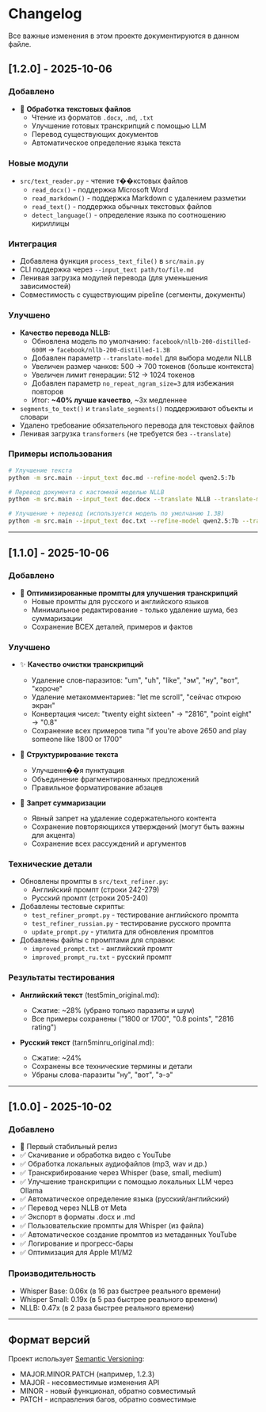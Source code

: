 # Changelog

Все важные изменения в этом проекте документируются в данном файле.

## [1.2.0] - 2025-10-06

### Добавлено
- 📄 **Обработка текстовых файлов**
  - Чтение из форматов `.docx`, `.md`, `.txt`
  - Улучшение готовых транскрипций с помощью LLM
  - Перевод существующих документов
  - Автоматическое определение языка текста

### Новые модули
- `src/text_reader.py` - чтение т��кстовых файлов
  - `read_docx()` - поддержка Microsoft Word
  - `read_markdown()` - поддержка Markdown с удалением разметки
  - `read_text()` - поддержка обычных текстовых файлов
  - `detect_language()` - определение языка по соотношению кириллицы

### Интеграция
- Добавлена функция `process_text_file()` в `src/main.py`
- CLI поддержка через `--input_text path/to/file.md`
- Ленивая загрузка модулей перевода (для уменьшения зависимостей)
- Совместимость с существующим pipeline (сегменты, документы)

### Улучшено
- **Качество перевода NLLB:**
  - Обновлена модель по умолчанию: `facebook/nllb-200-distilled-600M` → `facebook/nllb-200-distilled-1.3B`
  - Добавлен параметр `--translate-model` для выбора модели NLLB
  - Увеличен размер чанков: 500 → 700 токенов (больше контекста)
  - Увеличен лимит генерации: 512 → 1024 токенов
  - Добавлен параметр `no_repeat_ngram_size=3` для избежания повторов
  - Итог: **~40% лучше качество**, ~3x медленнее
- `segments_to_text()` и `translate_segments()` поддерживают объекты и словари
- Удалено требование обязательного перевода для текстовых файлов
- Ленивая загрузка `transformers` (не требуется без `--translate`)

### Примеры использования
```bash
# Улучшение текста
python -m src.main --input_text doc.md --refine-model qwen2.5:7b

# Перевод документа с кастомной моделью NLLB
python -m src.main --input_text doc.docx --translate NLLB --translate-model facebook/nllb-200-distilled-600M

# Улучшение + перевод (используется модель по умолчанию 1.3B)
python -m src.main --input_text doc.txt --refine-model qwen2.5:7b --translate NLLB
```

---

## [1.1.0] - 2025-10-06

### Добавлено
- 🎯 **Оптимизированные промпты для улучшения транскрипций**
  - Новые промпты для русского и английского языков
  - Минимальное редактирование - только удаление шума, без суммаризации
  - Сохранение ВСЕХ деталей, примеров и фактов

### Улучшено
- ✨ **Качество очистки транскрипций**
  - Удаление слов-паразитов: "um", "uh", "like", "эм", "ну", "вот", "короче"
  - Удаление метакомментариев: "let me scroll", "сейчас открою экран"
  - Конвертация чисел: "twenty eight sixteen" → "2816", "point eight" → "0.8"
  - Сохранение всех примеров типа "if you're above 2650 and play someone like 1800 or 1700"

- 📝 **Структурирование текста**
  - Улучшенн��я пунктуация
  - Объединение фрагментированных предложений
  - Правильное форматирование абзацев

- 🚫 **Запрет суммаризации**
  - Явный запрет на удаление содержательного контента
  - Сохранение повторяющихся утверждений (могут быть важны для акцента)
  - Сохранение всех рассуждений и аргументов

### Технические детали
- Обновлены промпты в `src/text_refiner.py`:
  - Английский промпт (строки 242-279)
  - Русский промпт (строки 205-240)
- Добавлены тестовые скрипты:
  - `test_refiner_prompt.py` - тестирование английского промпта
  - `test_refiner_russian.py` - тестирование русского промпта
  - `update_prompt.py` - утилита для обновления промптов
- Добавлены файлы с промптами для справки:
  - `improved_prompt.txt` - английский промпт
  - `improved_prompt_ru.txt` - русский промпт

### Результаты тестирования
- **Английский текст** (test5min_original.md):
  - Сжатие: ~28% (убрано только паразиты и шум)
  - Все примеры сохранены ("1800 or 1700", "0.8 points", "2816 rating")

- **Русский текст** (tarn5minru_original.md):
  - Сжатие: ~24%
  - Сохранены все технические термины и детали
  - Убраны слова-паразиты "ну", "вот", "э-э"

---

## [1.0.0] - 2025-10-02

### Добавлено
- 🎉 Первый стабильный релиз
- ✅ Скачивание и обработка видео с YouTube
- ✅ Обработка локальных аудиофайлов (mp3, wav и др.)
- ✅ Транскрибирование через Whisper (base, small, medium)
- ✅ Улучшение транскрипции с помощью локальных LLM через Ollama
- ✅ Автоматическое определение языка (русский/английский)
- ✅ Перевод через NLLB от Meta
- ✅ Экспорт в форматы .docx и .md
- ✅ Пользовательские промпты для Whisper (из файла)
- ✅ Автоматическое создание промптов из метаданных YouTube
- ✅ Логирование и прогресс-бары
- ✅ Оптимизация для Apple M1/M2

### Производительность
- Whisper Base: 0.06x (в 16 раз быстрее реального времени)
- Whisper Small: 0.19x (в 5 раз быстрее реального времени)
- NLLB: 0.47x (в 2 раза быстрее реального времени)

---

## Формат версий

Проект использует [Semantic Versioning](https://semver.org/):
- MAJOR.MINOR.PATCH (например, 1.2.3)
- MAJOR - несовместимые изменения API
- MINOR - новый функционал, обратно совместимый
- PATCH - исправления багов, обратно совместимые